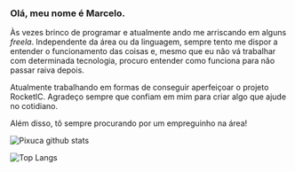 ### Olá, meu nome é Marcelo.

<p>Às vezes brinco de programar e atualmente ando me arriscando em alguns <i>freela</i>. Independente da área ou da linguagem, sempre tento me dispor a entender o funcionamento das coisas e, mesmo que eu não vá trabalhar com determinada tecnologia, procuro entender como funciona para não passar raiva depois.</p>
<p>Atualmente trabalhando em formas de conseguir aperfeiçoar o projeto <a style="text-decoration:none" href="https://www.github.com/Pixuca/RocketIC">RocketIC</a>. Agradeço sempre que confiam em mim para criar algo que ajude no cotidiano.</p>
<p>Além disso, tô sempre procurando por um empreguinho na área!</p>

![Pixuca github stats](https://github-readme-stats.vercel.app/api?username=Pixuca&theme=vue)

![Top Langs](https://github-readme-stats.vercel.app/api/top-langs/?username=Pixuca&theme=vue&layout=compact)

